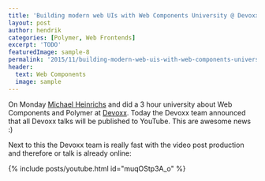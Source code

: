 ```yaml
---
title: 'Building modern web UIs with Web Components University @ Devoxx'
layout: post
author: hendrik
categories: [Polymer, Web Frontends]
excerpt: 'TODO'
featuredImage: sample-8
permalink: '2015/11/building-modern-web-uis-with-web-components-university-devoxx/'
header:
  text: Web Components
  image: sample
---
```

On Monday [Michael Heinrichs](https://twitter.com/net0pyr) and did a 3 hour university about Web Components and Polymer at [Devoxx](http://www.devoxx.be). Today the Devoxx team announced that all Devoxx talks will be published to YouTube. This are awesome news :)

Next to this the Devoxx team is really fast with the video post production and therefore or talk is already online:

{% include posts/youtube.html id="muqOStp3A_o" %}

